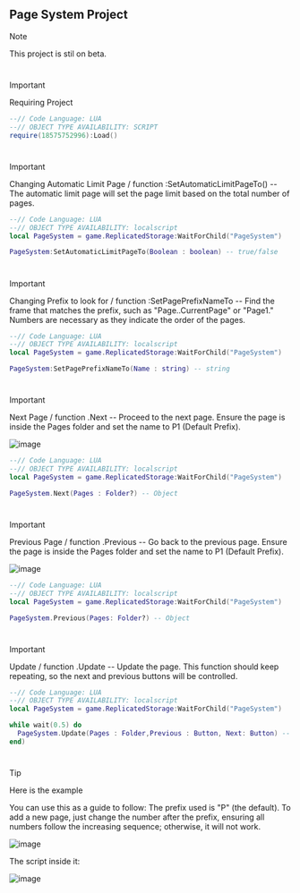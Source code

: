 ## Page System Project

> [!NOTE]
> This project is stil on beta.
#
> [!IMPORTANT]
> Requiring Project
> ```lua
> --// Code Language: LUA
> --// OBJECT TYPE AVAILABILITY: SCRIPT
> require(18575752996):Load()
> ```
#
> [!IMPORTANT]
> Changing Automatic Limit Page / function :SetAutomaticLimitPageTo() -- The automatic limit page will set the page limit based on the total number of pages.
> ```lua
> --// Code Language: LUA
> --// OBJECT TYPE AVAILABILITY: localscript
> local PageSystem = game.ReplicatedStorage:WaitForChild("PageSystem")
>
> PageSystem:SetAutomaticLimitPageTo(Boolean : boolean) -- true/false
> ```
#
> [!IMPORTANT]
> Changing Prefix to look for / function :SetPagePrefixNameTo -- Find the frame that matches the prefix, such as "Page..CurrentPage" or "Page1." Numbers are necessary as they indicate the order of the pages.
> ```lua
> --// Code Language: LUA
> --// OBJECT TYPE AVAILABILITY: localscript
> local PageSystem = game.ReplicatedStorage:WaitForChild("PageSystem")
>
> PageSystem:SetPagePrefixNameTo(Name : string) -- string
> ```
#
> [!IMPORTANT]
> Next Page / function .Next -- Proceed to the next page. Ensure the page is inside the Pages folder and set the name to P1 (Default Prefix).
> 
> ![image](https://github.com/user-attachments/assets/574929b4-0ee6-44e5-a53d-dbc05ccf7e89)
> ```lua
> --// Code Language: LUA
> --// OBJECT TYPE AVAILABILITY: localscript
> local PageSystem = game.ReplicatedStorage:WaitForChild("PageSystem")
>
> PageSystem.Next(Pages : Folder?) -- Object
> ```
#
> [!IMPORTANT]
> Previous Page / function .Previous -- Go back to the previous page. Ensure the page is inside the Pages folder and set the name to P1 (Default Prefix).
> 
> ![image](https://github.com/user-attachments/assets/574929b4-0ee6-44e5-a53d-dbc05ccf7e89)
> ```lua
> --// Code Language: LUA
> --// OBJECT TYPE AVAILABILITY: localscript
> local PageSystem = game.ReplicatedStorage:WaitForChild("PageSystem")
>
> PageSystem.Previous(Pages: Folder?) -- Object
> ```
#
> [!IMPORTANT]
> Update / function .Update -- Update the page. This function should keep repeating, so the next and previous buttons will be controlled.
> ```lua
> --// Code Language: LUA
> --// OBJECT TYPE AVAILABILITY: localscript
> local PageSystem = game.ReplicatedStorage:WaitForChild("PageSystem")
>
> while wait(0.5) do
>   PageSystem.Update(Pages : Folder,Previous : Button, Next: Button) -- Object, Object, Object
> end)
> ```
#
> [!TIP]
> Here is the example
>
> You can use this as a guide to follow: The prefix used is "P" (the default). To add a new page, just change the number after the prefix, ensuring all numbers follow the increasing sequence; otherwise, it will not work.
> 
> ![image](https://github.com/user-attachments/assets/5804033b-ee07-4f2e-8d47-fc3a376eb5d7)
>
> The script inside it:
>
> ![image](https://github.com/user-attachments/assets/be9c19ef-aed8-439a-9e61-591feadf6c05)


